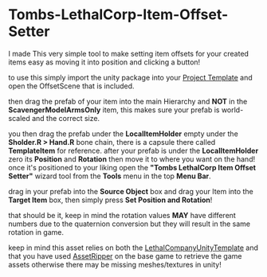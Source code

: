# Tombs-LethalCorp-Item-Offset-Setter
I made This very simple tool to make setting item offsets for your created items easy as moving it into position and clicking a button!


to use this simply import the unity package into your [Project Template](https://github.com/EvaisaDev/LethalCompanyUnityTemplate) and open the OffsetScene that is included.


then drag the prefab of your item into the main Hierarchy and **NOT** in the **ScavengerModelArmsOnly** item, this makes sure your prefab is world-scaled and the correct size.


you then drag the prefab under the **LocalItemHolder** empty under the **Sholder.R > Hand.R** bone chain, there is a capsule there called **TemplateItem** for reference. after your prefab is under the **LocalItemHolder** zero its **Position** and **Rotation** then move it to where you want on the hand! once it's positioned to your liking open the **"Tombs LethalCorp Item Offset Setter"** wizard tool from the **Tools** menu in the top **Menu Bar**.


drag in your prefab into the **Source Object** box and drag your Item into the **Target Item** box, then simply press **Set Position and Rotation**!


that should be it, keep in mind the rotation values **MAY** have different numbers due to the quaternion conversion but they will result in the same rotation in game.

keep in mind this asset relies on both the [LethalCompanyUnityTemplate](https://github.com/EvaisaDev/LethalCompanyUnityTemplate) and that you have used [AssetRipper](https://github.com/AssetRipper/AssetRipper) on the base game to retrieve the game assets otherwise there may be missing meshes/textures in unity!
